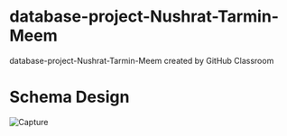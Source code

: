 # database-project-Nushrat-Tarmin-Meem
database-project-Nushrat-Tarmin-Meem created by GitHub Classroom
# Schema Design
![Capture](https://github.com/DatabaseSystem19/database-project-Nushrat-Tarmin-Meem/assets/127888834/ae11be2f-b0ff-42d6-9fe9-96f450c13bb8)
